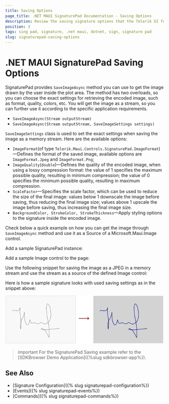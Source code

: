 ```yaml
---
title: Saving Options
page_title: .NET MAUI SignaturePad Documentation - Saving Options
description: Review the saving signature options that the Telerik UI for .NET MAUI SignaturePad control provides.
position: 3
tags: sing pad, signature, .net maui, dotnet, sign, signature pad
slug: signaturepad-saving-options
---
```


# .NET MAUI SignaturePad Saving Options

SignaturePad provides `SaveImageAsync` method you can use to get the image drawn by the user inside the plot area. The method has two overloads, so you can choose the exact settings for retrieving the encoded image, such as format, quality, colors, etc. You will get the image as a stream, so you can further use it according to the specific application requirements.

* `SaveImageAsync(Stream outputStream)`
* `SaveImageAsync(Stream outputStream, SaveImageSettings settings)`

`SaveImageSettings` class is used to set the exact settings when saving the image as a memory stream. Here are the available options:

* `ImageFormat`(of type `Telerik.Maui.Controls.SignaturePad.ImageFormat`)&mdash;Defines the format of the saved image, available options are `ImageFormat.Jpeg` and `ImageFormat.Png`;
* `ImageQuality`(`double`)&mdash;Defines the quality of the encoded image, when using a lossy compression format: the value of 1 specifies the maximum possible quality, resulting in minimum compression; the value of 0 specifies the minimum possible quality, resulting in maximum compression.
* `ScaleFactor`&mdash;Specifies the scale factor, which can be used to reduce the size of the final image: values below 1 downscale the image before saving, thus reducing the final image size; values above 1 upscale the image before saving, thus increasing the final image size.
* `BackgroundColor, StrokeColor, StrokeThickness`&mdash;Apply styling options to the signature inside the encoded image.

Check below a quick example on how you can get the image through `SaveImageAsync` method and use it as a Source of a Microsoft.Maui.Image control.

Add a sample SignaturePad instance:

<snippet id='signaturepad-saving-image-xaml' />

Add a sample Image control to the page:

<snippet id='signaturepad-image-control' />

Use the following snippet for saving the image as a JPEG in a memory stream and use the stream as a source of the defined Image control:

<snippet id='signaturepad-saving-image-method' />

Here is how a sample signature looks with used saving settings as in the snippet above:

![.NET MAUI SignaturePad Saving Image](images/signaturepad-saving-options.png)

>important For the SignaturePad Saving example refer to the [SDKBrowser Demo Application]({%slug sdkbrowser-app%}).

## See Also

- [Signature Configuration]({% slug signaturepad-configuration%})
- [Events]({% slug signaturepad-events%})
- [Commands]({% slug signaturepad-commands%})